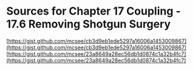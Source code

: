 # Sources for Chapter 17 Coupling - 17.6 Removing Shotgun Surgery

[https://gist.github.com/mcsee/cb3d9eb1ede5297a16006a1453009867](https://gist.github.com/mcsee/cb3d9eb1ede5297a16006a1453009867)
[https://gist.github.com/mcsee/23a8649a28ec56db1d0874c1a32b4fc7](https://gist.github.com/mcsee/23a8649a28ec56db1d0874c1a32b4fc7)